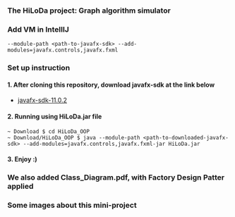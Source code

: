 ### The HiLoDa project: Graph algorithm simulator

### Add VM in IntellIJ
```
--module-path <path-to-javafx-sdk> --add-modules=javafx.controls,javafx.fxml
```

### Set up instruction
#### 1. After cloning this repository, download javafx-sdk at the link below
- [javafx-sdk-11.0.2](https://drive.google.com/drive/folders/1x1vuTBdAnfiFtPEXmi0QSfCvyftEDQ3l?usp=sharing)

#### 2. Running using HiLoDa.jar file
```
~ Download $ cd HiLoDa_OOP
~ Download/HiLoDa_OOP $ java --module-path <path-to-downloaded-javafx-sdk> --add-modules=javafx.controls,javafx.fxml-jar HiLoDa.jar
```
#### 3. Enjoy :)

### We also added Class_Diagram.pdf, with Factory Design Patter applied

### Some images about this mini-project


